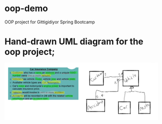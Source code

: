 # oop-demo
OOP project for Gittigidiyor Spring Bootcamp

# Hand-drawn UML diagram for the oop project;

![plot](./resources/oopuml.png)